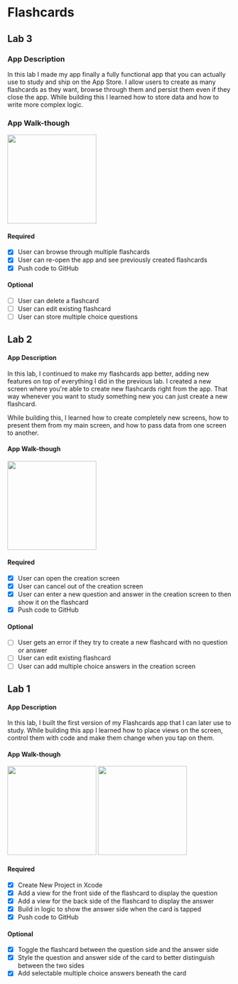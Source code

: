 # Flashcards
## Lab 3

### App Description
In this lab I made my app finally a fully functional app that you can actually use to study and ship on the App Store. I allow users to create as many flashcards as they want, browse through them and persist them even if they close the app. While building this I learned how to store data and how to write more complex logic.

### App Walk-though
<img src="https://alexanderjshapiro.com/src/CodePath-Flashcards4.gif" width=200><br>

#### Required
- [x] User can browse through multiple flashcards
- [x] User can re-open the app and see previously created flashcards
- [x] Push code to GitHub
#### Optional
- [ ] User can delete a flashcard
- [ ] User can edit existing flashcard
- [ ] User can store multiple choice questions

## Lab 2

#### App Description
In this lab, I continued to make my flashcards app better, adding new features on top of everything I did in the previous lab. I created a new screen where you're able to create new flashcards right from the app. That way whenever you want to study something new you can just create a new flashcard.

While building this, I learned how to create completely new screens, how to present them from my main screen, and how to pass data from one screen to another.

#### App Walk-though
<img src="https://alexanderjshapiro.com/src/CodePath-Flashcards3.gif" width=200><br>

#### Required
- [x] User can open the creation screen
- [x] User can cancel out of the creation screen
- [x] User can enter a new question and answer in the creation screen to then show it on the flashcard
- [x] Push code to GitHub
#### Optional
- [ ] User gets an error if they try to create a new flashcard with no question or answer
- [ ] User can edit existing flashcard
- [ ] User can add multiple choice answers in the creation screen

## Lab 1

#### App Description
In this lab, I built the first version of my Flashcards app that I can later use to study. While building this app I learned how to place views on the screen, control them with code and make them change when you tap on them.

#### App Walk-though
<img src="https://alexanderjshapiro.com/src/CodePath-Flashcards1.gif" width=200> <img src="https://alexanderjshapiro.com/src/CodePath-Flashcards2.gif" width=200><br>

#### Required
- [x] Create New Project in Xcode
- [x] Add a view for the front side of the flashcard to display the question
- [x] Add a view for the back side of the flashcard to display the answer
- [x] Build in logic to show the answer side when the card is tapped
- [x] Push code to GitHub
#### Optional
- [x] Toggle the flashcard between the question side and the answer side
- [x] Style the question and answer side of the card to better distinguish between the two sides
- [x] Add selectable multiple choice answers beneath the card
